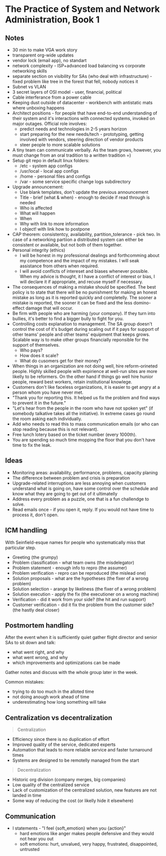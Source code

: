 # The Practice of System and Network Administration, Book 1

## Notes

- 30 min to make VGA work story
- transparent org-wide updates
- vendor lock (email app), no standart
- network complexity - ISP+advanced load balancing vs corporate networking skills
- separate section on visibility for SAs (who deal with infrastructure) - fixed problem like tree in the forest that fell, nobody notices it
- Subnet vs VLAN
- 3 secret layers of OSI model - user, financial, political
- Cable interferance from a power cable
- Keeping dust outside of datacenter - workbench with antistatic mats where unboxing happens
- Architect positions - for people that have end-to-end understanding of their system and it's interactions with connected systems, invoked on major outages. Official role involves:
  - predict needs and technologies in 2-5 years horizon
  - start preparing for the new needs/tech - prototyping, getting involved with vendors, steering direction of vendor products
  - steer people to more scalable solutions
- A tiny team can communicate verbally. As the team grows, however, you must change from an oral tradition to a written tradition =)
- Setup git repo in default linux folders:
  - /etc - system app configs
  - /usr/local - local app configs
  - /home - personal files and configs
  - /var - some service specific change logs subdirectory
- Upgrade announcement:
  - Use blank templates, don't update the previous announcement
  - Title - brief (what & when) - enough to decide if read through is needed
  - Who is affected
  - What will happen
  - When
  - Why with link to more information
  - I object! with link how to postpone
- CAP theorem: consistentcy, availability, partition_tolerance - pick two. In case of a networking partiion a distributed system can either be consistent or available, but not both of them together.
- Personal integrity (ethics)
  - I will be honest in my professional dealings and forthcomming about my competence and the impact of my mistakes. I will seak assistance from others when required.
  - I will avoid conflicts of intereset and biases whenever possible. When my advice is thought, it I have a conflict of interest or bias, I will declare it if appropriate, and recuse myself if necessary.
- The consequences of making a mistake should be specified. The best policy is to state that there will be no punishment for making an honest mistake as long as it is reported quickly and completelly. The sooner a mistake is reported, the sooner it can be fixed and the less domino-effect damage that will occur.
- Be firm with people who are harming (your company). If they turn into bullies, it's better to find a bigger bully to fight for you.
- Controlling costs explanation to management. The SA group doesn't control the cost of it's budget during scaling out if it pays for support of other teams' people and other teams' equipment that keeps grows. Scalable way is to make other groups financially reponsible for the support of themselves.
  - Who pays?
  - How does it scale?
  - What do cusomers get for their money?
- When things in an organization are not doing well, hire reform-orineted people. Highly skilled people with expirience at well-run sites are more likelly to be reformers. On the other hand if things go well hire hunior people, reward best workers, retain institutional knowlege.
- Customers don't like faceless organizations, it is easier to get angry at a person whom you have never met.
- "Thank you for reporting this. It helped us fix the problem and find ways to prevent it in the future."
- "Let's hear from the people in the room who have not spoken yet" (if somebody talkative takes all the initiative). In extreme cases go round the room asking each individually.
- Add who needs to read this to mass communication emails (or who can stop reading because this is not relevant).
- Free lunch lotery based on the ticket number (every 1000th).
- You are spending so much time mopping the floor that you don't have time to fix the leak.

## Ideas

- Monitoring areas: availability, performance, problems, capacity planing
- The difference between problem and crisis is preparation
- Upgrade-related interruptions are less annoying when customers understand what is going on, have some control over the schedule and know what they are going to get out of it ultimatelly
- Address every problem as a puzzle, one that is a fun challendge to solve.
- Read emails once - if you open it, reply. If you would not have time to process it, don't open.

## ICM handling

With Seinfield-esque names for people who systematically miss that particular step.

- Greeting (the grumpy)
- Problem classification - what team owns (the misdelegator)
- Problem statement - enough info to repro (the assumer)
- Problem verification - repro can be reproduced (the mislead one)
- Solution proposals - what are the hypotheses (the fixer of a wrong problem)
- Solution selection - arange by likeliness (the fixer of a wrong problem)
- Solution execution - apply the fix (the executioner on a wrong machine)
- Verification - did it work from your side? (the hit and run support)
- Customer verification - did it fix the problem from the customer side? (the hastly deal closer)

## Postmortem handling

After the event when it is sufficiently quiet gather flight director and senior SAs to sit down and talk:

- what went right, and why
- what went wrong, and why
- which improvements and optimizations can be made

Gather notes and discuss with the whole group later in the week.

Common mistakes:

- trying to do too much in the alloted time
- not doing anough work ahead of time
- underestimating how long something will take

## Centralization vs decentralization

> Centralization

- Efficiency since there is no duplication of effort
- Improved quality of the service, dedicated experts
- Automation that leads to more reliable service and faster turnaround times
- Systems are designed to be remotelly managed from the start

> Decentralization

- Historic org division (company merges, big companies)
- Low quality of the centralized service
- Lack of customization of the centralized solution, new features are not landed in time
- Some way of reducing the cost (or likelly hide it elsewhere)

## Communication

- I statements - "I feel {soft_emotion} when you {action}"
  - hard emotions like anger makes people defensive and they would not hear you out
  - soft emotions: hurt, unvalued, very happy, frustrated, disappointed, untrusted

